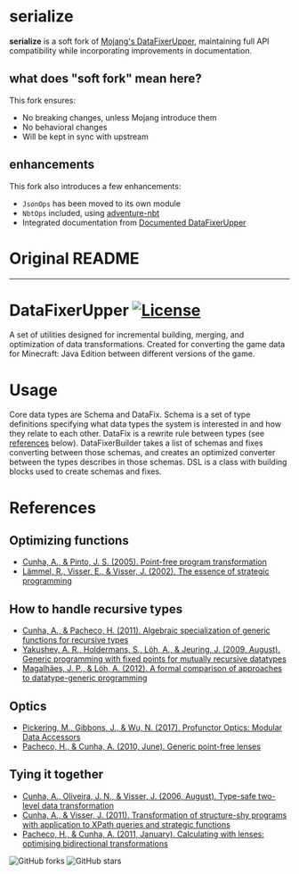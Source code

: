 # serialize

**serialize** is a soft fork of [Mojang's DataFixerUpper](https://github.com/Mojang/DataFixerUpper),
maintaining full API compatibility while incorporating improvements in documentation.

## what does "soft fork" mean here?

This fork ensures:

- No breaking changes, unless Mojang introduce them
- No behavioral changes
- Will be kept in sync with upstream

## enhancements

This fork also introduces a few enhancements:

- `JsonOps` has been moved to its own module
- `NbtOps` included, using [adventure-nbt](https://github.com/KyoriPowered/adventure/tree/main/4/nbt)
- Integrated documentation
  from [Documented DataFixerUpper](https://github.com/kvverti/Documented-DataFixerUpper/)

# Original README

---

# DataFixerUpper [![License](https://img.shields.io/github/license/Mojang/DataFixerUpper.svg)](https://github.com/Mojang/DataFixerUpper/blob/master/LICENSE)

A set of utilities designed for incremental building, merging, and optimization of data
transformations. Created for converting the game data for Minecraft: Java Edition between different
versions of the game.

# Usage

Core data types are Schema and DataFix. Schema is a set of type definitions specifying what data
types the system is interested in and how they relate to each other. DataFix is a rewrite rule
between types (see [references](#references) below). DataFixerBuilder takes a list of schemas and
fixes converting between those schemas, and creates an optimized converter between the types
describes in those schemas. DSL is a class with building blocks used to create schemas and fixes.

# References

## Optimizing functions

- [Cunha, A., & Pinto, J. S. (2005). Point-free program transformation](https://scholar.google.com/scholar?q=Cunha%2C%20A.%2C%20%26%20Pinto%2C%20J.%20S.%20%282005%29.%20Point-free%20program%20transformation)
- [Lämmel, R., Visser, E., & Visser, J. (2002). The essence of strategic programming](https://scholar.google.com/scholar?q=L%C3%A4mmel%2C%20R.%2C%20Visser%2C%20E.%2C%20%26%20Visser%2C%20J.%20%282002%29.%20The%20essence%20of%20strategic%20programming)

## How to handle recursive types

- [Cunha, A., & Pacheco, H. (2011). Algebraic specialization of generic functions for recursive types](https://scholar.google.com/scholar?q=Cunha%2C%20A.%2C%20%26%20Pacheco%2C%20H.%20%282011%29.%20Algebraic%20specialization%20of%20generic%20functions%20for%20recursive%20types)
- [Yakushev, A. R., Holdermans, S., Löh, A., & Jeuring, J. (2009, August). Generic programming with fixed points for mutually recursive datatypes](https://scholar.google.com/scholar?q=Yakushev%2C%20A.%20R.%2C%20Holdermans%2C%20S.%2C%20L%C3%B6h%2C%20A.%2C%20%26%20Jeuring%2C%20J.%20%282009%2C%20August%29.%20Generic%20programming%20with%20fixed%20points%20for%20mutually%20recursive%20datatypes)
- [Magalhães, J. P., & Löh, A. (2012). A formal comparison of approaches to datatype-generic programming](https://scholar.google.com/scholar?q=Magalh%C3%A3es%2C%20J.%20P.%2C%20%26%20L%C3%B6h%2C%20A.%20%282012%29.%20A%20formal%20comparison%20of%20approaches%20to%20datatype-generic%20programming)

## Optics

- [Pickering, M., Gibbons, J., & Wu, N. (2017). Profunctor Optics: Modular Data Accessors](https://scholar.google.com/scholar?q=Pickering%2C%20M.%2C%20Gibbons%2C%20J.%2C%20%26%20Wu%2C%20N.%20%282017%29.%20Profunctor%20Optics%3A%20Modular%20Data%20Accessors)
- [Pacheco, H., & Cunha, A. (2010, June). Generic point-free lenses](https://scholar.google.com/scholar?q=Pacheco%2C%20H.%2C%20%26%20Cunha%2C%20A.%20%282010%2C%20June%29.%20Generic%20point-free%20lenses)

## Tying it together

- [Cunha, A., Oliveira, J. N., & Visser, J. (2006, August). Type-safe two-level data transformation](https://scholar.google.com/scholar?q=Cunha%2C%20A.%2C%20Oliveira%2C%20J.%20N.%2C%20%26%20Visser%2C%20J.%20%282006%2C%20August%29.%20Type-safe%20two-level%20data%20transformation)
- [Cunha, A., & Visser, J. (2011). Transformation of structure-shy programs with application to XPath queries and strategic functions](https://scholar.google.com/scholar?q=Cunha%2C%20A.%2C%20%26%20Visser%2C%20J.%20%282011%29.%20Transformation%20of%20structure-shy%20programs%20with%20application%20to%20XPath%20queries%20and%20strategic%20functions)
- [Pacheco, H., & Cunha, A. (2011, January). Calculating with lenses: optimising bidirectional transformations](https://scholar.google.com/scholar?q=Pacheco%2C%20H.%2C%20%26%20Cunha%2C%20A.%20%282011%2C%20January%29.%20Calculating%20with%20lenses%3A%20optimising%20bidirectional%20transformations)

![GitHub forks](https://img.shields.io/github/forks/Mojang/DataFixerUpper.svg?style=social&label=Fork) ![GitHub stars](https://img.shields.io/github/stars/Mojang/DataFixerUpper.svg?style=social&label=Stars)
